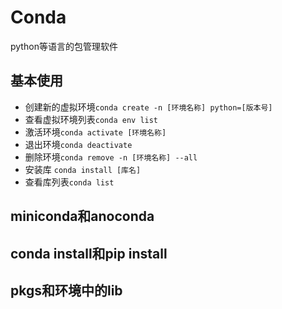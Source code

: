 # Conda

python等语言的包管理软件

## 基本使用

- 创建新的虚拟环境`conda create -n [环境名称] python=[版本号]`
- 查看虚拟环境列表`conda env list`
- 激活环境`conda activate [环境名称]`
- 退出环境`conda deactivate`
- 删除环境`conda remove -n [环境名称] --all`
- 安装库 `conda install [库名]`
- 查看库列表`conda list`

## miniconda和anoconda

## conda install和pip install

## pkgs和环境中的lib